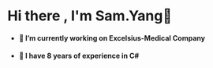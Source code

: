 # Hi there , I'm Sam.Yang👋  
* #### 🏢 I’m currently working on Excelsius-Medical Company  
* #### 🌱 I have 8 years of experience in C#

